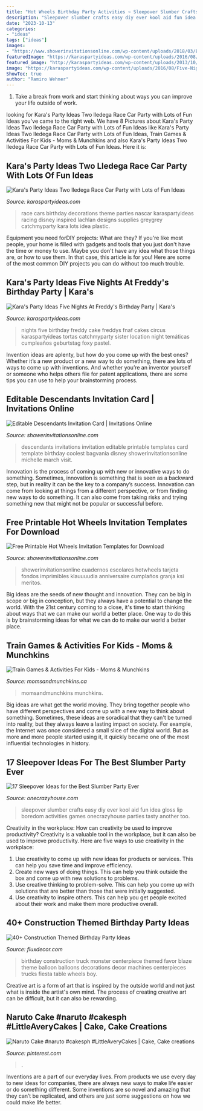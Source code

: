 ```yaml
---
title: "Hot Wheels Birthday Party Activities ~ Sleepover Slumber Crafts Easy Diy Ever Kool Aid Fun Idea Gloss Lip Boredom Activities Games Onecrazyhouse Parties Tasty Another Too"
description: "Sleepover slumber crafts easy diy ever kool aid fun idea gloss lip boredom activities games onecrazyhouse parties tasty another too"
date: "2023-10-13"
categories:
- "ideas"
tags: ["ideas"]
images:
- "https://www.showerinvitationsonline.com/wp-content/uploads/2018/03/Editable-Descendants-Invitation-Card.jpg"
featuredImage: "https://karaspartyideas.com/wp-content/uploads/2016/08/Five-Nights-At-Freddys-Birthday-Party-via-Karas-Party-Ideas-KarasPartyIdeas.com4_.jpeg"
featured_image: "http://karaspartyideas.com/wp-content/uploads/2013/10/two-lledega-26.jpg"
image: "https://karaspartyideas.com/wp-content/uploads/2016/08/Five-Nights-At-Freddys-Birthday-Party-via-Karas-Party-Ideas-KarasPartyIdeas.com4_.jpeg"
ShowToc: true
author: "Ramiro Wehner"
---
```



1. Take a break from work and start thinking about ways you can improve your life outside of work.

	

		
looking for Kara&#039;s Party Ideas Two lledega Race Car Party with Lots of Fun Ideas you've came to the right web. We have 8 Pictures about Kara&#039;s Party Ideas Two lledega Race Car Party with Lots of Fun Ideas like Kara&#039;s Party Ideas Two lledega Race Car Party with Lots of Fun Ideas, Train Games &amp; Activities For Kids - Moms &amp; Munchkins and also Kara&#039;s Party Ideas Two lledega Race Car Party with Lots of Fun Ideas. Here it is:
		
    
## Kara&#039;s Party Ideas Two Lledega Race Car Party With Lots Of Fun Ideas

<img loading=lazy src="http://karaspartyideas.com/wp-content/uploads/2013/10/two-lledega-26.jpg" onerror="this.onerror=null;this.src='https://tse4.mm.bing.net/th?id=OIP.vWM0AJk7xrsoElNilXng3gHaLG&amp;pid=15.1';" alt="Kara&#039;s Party Ideas Two lledega Race Car Party with Lots of Fun Ideas">

_Source: karaspartyideas.com_

>race cars birthday decorations theme parties nascar karaspartyideas racing disney inspired lachlan designs supplies greygrey catchmyparty kara lots idea plastic. 

	

Equipment you need forDIY projects: What are they?
If you're like most people, your home is filled with gadgets and tools that you just don't have the time or money to use. Maybe you don't have any idea what those things are, or how to use them. In that case, this article is for you! Here are some of the most common DIY projects you can do without too much trouble.

    
## Kara&#039;s Party Ideas Five Nights At Freddy&#039;s Birthday Party | Kara&#039;s

<img loading=lazy src="https://karaspartyideas.com/wp-content/uploads/2016/08/Five-Nights-At-Freddys-Birthday-Party-via-Karas-Party-Ideas-KarasPartyIdeas.com4_.jpeg" onerror="this.onerror=null;this.src='https://tse1.mm.bing.net/th?id=OIP.AsdzA45sV5-AwDrHW2Je0wHaJ4&amp;pid=15.1';" alt="Kara&#039;s Party Ideas Five Nights At Freddy&#039;s Birthday Party | Kara&#039;s">

_Source: karaspartyideas.com_

>nights five birthday freddy cake freddys fnaf cakes circus karaspartyideas tortas catchmyparty sister location night temáticas cumpleaños geburtstag foxy pastel. 

	

Invention ideas are aplenty, but how do you come up with the best ones? Whether it’s a new product or a new way to do something, there are lots of ways to come up with inventions. And whether you’re an inventor yourself or someone who helps others file for patent applications, there are some tips you can use to help your brainstorming process.

    
## Editable Descendants Invitation Card | Invitations Online

<img loading=lazy src="https://www.showerinvitationsonline.com/wp-content/uploads/2018/03/Editable-Descendants-Invitation-Card.jpg" onerror="this.onerror=null;this.src='https://tse2.mm.bing.net/th?id=OIP.fcJJeyOXCL0nuG8d7d2D7wHaKr&amp;pid=15.1';" alt="Editable Descendants Invitation Card | Invitations Online">

_Source: showerinvitationsonline.com_

>descendants invitations invitation editable printable templates card template birthday coolest bagvania disney showerinvitationsonline michelle march visit. 

	

Innovation is the process of coming up with new or innovative ways to do something. Sometimes, innovation is something that is seen as a backward step, but in reality it can be the key to a company’s success. Innovation can come from looking at things from a different perspective, or from finding new ways to do something. It can also come from taking risks and trying something new that might not be popular or successful before.

    
## Free Printable Hot Wheels Invitation Templates For Download

<img loading=lazy src="https://www.showerinvitationsonline.com/wp-content/uploads/2018/01/Printable-Hot-Wheels-Party-Invitation.jpg" onerror="this.onerror=null;this.src='https://tse3.mm.bing.net/th?id=OIP.XVVXMDIH796h_6CW51XT_AHaJh&amp;pid=15.1';" alt="Free Printable Hot Wheels Invitation Templates for Download">

_Source: showerinvitationsonline.com_

>showerinvitationsonline cuadernos escolares hotwheels tarjeta fondos imprimibles klauuuudia anniversaire cumplaños granja ksi meritos. 

	

Big ideas are the seeds of new thought and innovation. They can be big in scope or big in conception, but they always have a potential to change the world. With the 21st century coming to a close, it's time to start thinking about ways that we can make our world a better place. One way to do this is by brainstorming ideas for what we can do to make our world a better place.

    
## Train Games &amp; Activities For Kids - Moms &amp; Munchkins

<img loading=lazy src="https://www.momsandmunchkins.ca/wp-content/uploads/2014/03/train-activity-ideas.jpg" onerror="this.onerror=null;this.src='https://tse4.mm.bing.net/th?id=OIP.S7qYnNBic61qmnZlHtFQYAHaKl&amp;pid=15.1';" alt="Train Games &amp; Activities For Kids - Moms &amp; Munchkins">

_Source: momsandmunchkins.ca_

>momsandmunchkins munchkins. 

	

Big ideas are what get the world moving. They bring together people who have different perspectives and come up with a new way to think about something. Sometimes, these ideas are soradical that they can't be turned into reality, but they always leave a lasting impact on society. For example, the Internet was once considered a small slice of the digital world. But as more and more people started using it, it quickly became one of the most influential technologies in history.

    
## 17 Sleepover Ideas For The Best Slumber Party Ever

<img loading=lazy src="https://cdn.onecrazyhouse.com/wp-content/uploads/2016/09/kool-aid-lipgloss.jpg" onerror="this.onerror=null;this.src='https://tse2.mm.bing.net/th?id=OIP.LbevTI2PPhaS5KCL2ihlPAHaLH&amp;pid=15.1';" alt="17 Sleepover Ideas for the Best Slumber Party Ever">

_Source: onecrazyhouse.com_

>sleepover slumber crafts easy diy ever kool aid fun idea gloss lip boredom activities games onecrazyhouse parties tasty another too. 

	

Creativity in the workplace: How can creativity be used to improve productivity?
Creativity is a valuable tool in the workplace, but it can also be used to improve productivity. Here are five ways to use creativity in the workplace: 
1. Use creativity to come up with new ideas for products or services. This can help you save time and improve efficiency. 
2. Create new ways of doing things. This can help you think outside the box and come up with new solutions to problems. 
3. Use creative thinking to problem-solve. This can help you come up with solutions that are better than those that were initially suggested. 
4. Use creativity to inspire others. This can help you get people excited about their work and make them more productive overall. 

    
## 40+ Construction Themed Birthday Party Ideas

<img loading=lazy src="http://fluxdecor.com/wp-content/uploads/2015/06/construction-birthday-party/14-construction-themed-birthday-party.jpg" onerror="this.onerror=null;this.src='https://tse3.mm.bing.net/th?id=OIP.LcTC_YhSYbqop-hN0NDcOQHaLK&amp;pid=15.1';" alt="40+ Construction Themed Birthday Party Ideas">

_Source: fluxdecor.com_

>birthday construction truck monster centerpiece themed favor blaze theme balloon balloons decorations decor machines centerpieces trucks fiesta table wheels boy. 

	

Creative art is a form of art that is inspired by the outside world and not just what is inside the artist's own mind. The process of creating creative art can be difficult, but it can also be rewarding.

    
## Naruto Cake #naruto #cakesph #LittleAveryCakes | Cake, Cake Creations

<img loading=lazy src="https://i.pinimg.com/736x/d2/5f/f5/d25ff518a96760340dced86fa766e2f3.jpg" onerror="this.onerror=null;this.src='https://tse1.mm.bing.net/th?id=OIP.hr6oBXgOtJKdw-tYwVk7sQHaHa&amp;pid=15.1';" alt="Naruto Cake #naruto #cakesph #LittleAveryCakes | Cake, Cake creations">

_Source: pinterest.com_

>. 

	

Inventions are a part of our everyday lives. From products we use every day to new ideas for companies, there are always new ways to make life easier or do something different. Some inventions are so novel and amazing that they can’t be replicated, and others are just some suggestions on how we could make life better.

